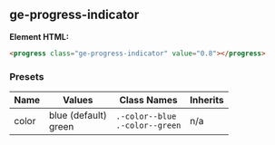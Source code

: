 

## ge-progress-indicator

**Element HTML:**
```html
<progress class="ge-progress-indicator" value="0.8"></progress>
```


### Presets

| Name | Values | Class Names | Inherits |
| -------- | ----------- | --------- | ---------- |
| color | blue (default)<br /> green | `.-color--blue`<br /> `.-color--green` | n/a |

